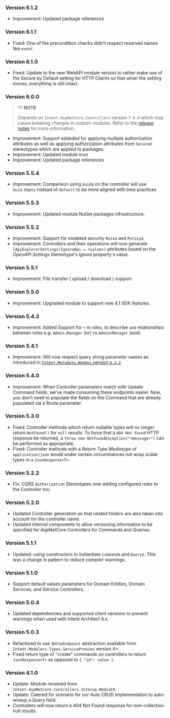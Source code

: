 ### Version 6.1.2

- Improvement: Updated package references

### Version 6.1.1

- Fixed: One of the precondition checks didn't respect reserved names like `event`.

### Version 6.1.0

- Fixed: Update to the new WebAPI module version to rather make use of the Secure by Default setting for HTTP Clients so that when the setting moves, everything is still intact.

### Version 6.0.0

> ?? **NOTE**
>
> Depends on `Intent.AspNetCore.Controllers` version `7.0.0` which may cause breaking changes in custom modules. Refer to the [release notes](https://github.com/IntentArchitect/Intent.Modules.NET/blob/improvement/be-able-to-apply-multiple-authorize-attributes/Modules/Intent.Modules.AspNetCore.Controllers/release-notes.md#version-700) for more information. 

- Improvement: Support addeded for applying multiple authorization attributes as well as applying authorization attributes from `Secured` stereotypes which are applied to packages. 
- Improvement: Updated module icon
- Improvement: Updated package references

### Version 5.5.4

- Improvement: Comparison using `Guid`s on the controller will use `Guid.Empty` instead of `default` to be more aligned with best practices

### Version 5.5.3

- Improvement: Updated module NuGet packages infrastructure.

### Version 5.5.2

- Improvement: Support for modeled security `Role`s and `Policy`s
- Improvement: Controllers and their operations will now generate `[ApiExplorerSettings(IgnoreApi = <value>]` attributes based on the _OpenAPI Settings_ Stereotype's _Ignore_ property's value.

### Version 5.5.1

- Improvement: File transfer ( upload / download ) support.

### Version 5.5.0

- Improvement: Upgraded module to support new 4.1 SDK features.

### Version 5.4.2

- Improvement: Added Support for `+` in roles, to describe `and` relationships between roles e.g. `Admin,Manager` (or) vs `Admin+Manager` (and)

### Version 5.4.1

- Improvement: Will now respect query string parameter names as introduced in [`Intent.Metadata.WebApi` version `4.3.2`](https://github.com/IntentArchitect/Intent.Modules/blob/development/Modules/Intent.Modules.Metadata.WebApi/release-notes.md#version-432).

### Version 5.4.0

- Improvement: When Controller parameters match with Update Command fields, we've made consuming these endpoints easier. Now, you don't need to populate the fields on the Command that are already populated via a Route parameter.

### Version 5.3.0

- Fixed: Controller methods which return nullable types will no longer return `NotFound()` for `null` results. To force that a `404 Not Found` HTTP response be returned, a `throw new NotFoundException("<message>")` can be performed as appropriate.
- Fixed: Controller methods with a _Return Type Mediatype_ of `application/json` would under certain circumstances not wrap scalar types in a `JsonResponse<T>`.

### Version 5.2.2

- Fix: CQRS `Authorization` Stereotypes now adding configured roles to the Controller too.

### Version 5.2.0

- Updated Controller generation so that nested folders are also taken into account for the controller name.
- Updated internal components to allow versioning information to be specified for AspNetCore Controllers for Commands and Queries.

### Version 5.1.1

- Updated: using constructors to instantiate `Command`s and `Query`s. This was a change in pattern to reduce compiler warnings.

### Version 5.1.0

- Support default values parameters for Domain Entities, Domain Services, and Service Controllers.

### Version 5.0.4

- Updated dependencies and supported client versions to prevent warnings when used with Intent Architect 4.x.

### Version 5.0.3

- Refactored to use `IHttpEndpoint` abstraction available from `Intent.Modelers.Types.ServiceProxies` version 4+.
- Fixed return type of "create" commands on controllers to return `JsonResponse<T>` as opposed to `{ "id": value }`.

### Version 4.1.0

- Update: Module renamed from `Intent.AspNetCore.Controllers.Interop.MediatR`.
- Update: Catered for scenario for our Auto CRUD implementation to auto-wireup a Query field.
- Controllers will now return a 404 Not Found response for non-collection null results.
